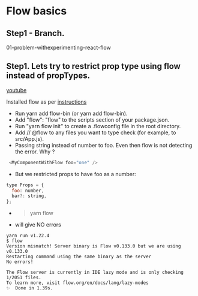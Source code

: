 # Flow basics

## Step1 - Branch.
01-problem-withexperimenting-react-flow

## Step1. Lets try to restrict prop type using flow instead of propTypes.
[youtube](https://www.youtube.com/watch?v=xWMuAUbXcdQ&t=30s)



Installed flow as per [instructions](https://create-react-app.dev/docs/adding-flow/)

- Run yarn add flow-bin (or yarn add flow-bin).
- Add "flow": "flow" to the scripts section of your package.json.
- Run "yarn flow init" to create a .flowconfig file in the root directory.
- Add // @flow to any files you want to type check (for example, to src/App.js).
- Passing string instead of number to foo. Even then flow is not detecting the error. Why ?
```js
 <MyComponentWithFlow foo="one" />
```
- But we restricted props to have foo as a number:
```js
type Props = {
  foo: number,
  bar?: string,
};
```

- > yarn flow
- will give NO errors
```
yarn run v1.22.4
$ flow
Version mismatch! Server binary is Flow v0.133.0 but we are using v0.133.0
Restarting command using the same binary as the server
No errors!

The Flow server is currently in IDE lazy mode and is only checking 1/2051 files.
To learn more, visit flow.org/en/docs/lang/lazy-modes
✨  Done in 1.39s.
```
